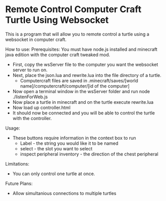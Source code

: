 # Remote Control Computer Craft Turtle Using Websocket
This is a program that will allow you to remote control a turtle using a websocket in computer craft.

How to use:
Prerequisites: 
You must have node.js installed and minecraft java edition with the computer craft tweaked mod.

- First, copy the wsServer file to the computer you want the websocket server to run on.
- Next, place the json.lua and rewrite.lua into the file directory of a turtle.
  - Computercraft files are saved in .minecraft/saves/[world name]/computercraft/computer/[id of the computer]
- Now open a terminal window in the wsServer folder and run node ./listenForWeb.js
- Now place a turtle in minecraft and on the turtle execute rewrite.lua
- Now load up controller.html
- It should now be connected and you will be able to control the turtle with the controller.

Usage:
- These buttons require information in the context box to run
  - Label - the string you would like it to be named
  - select - the slot you want to select
  - inspect peripheral inventory - the direction of the chest peripheral

Limitations:
- You can only control one turtle at once.

Future Plans:
- Allow simultanious connections to multiple turtles

